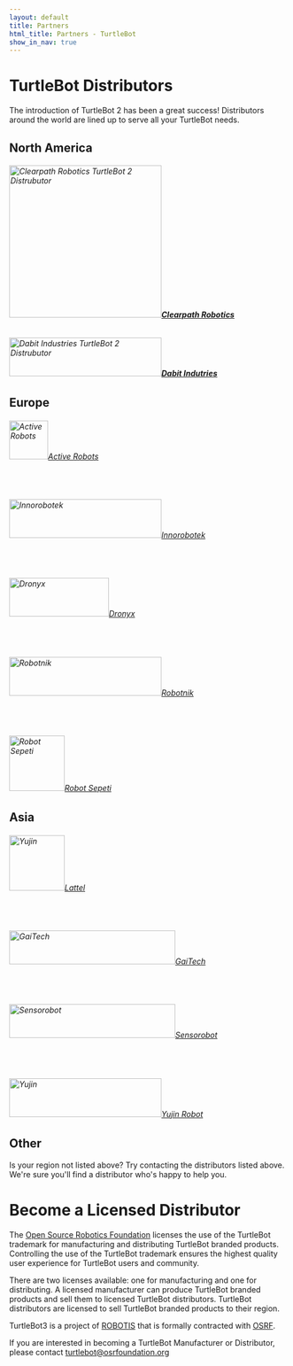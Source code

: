 ```yaml
---
layout: default
title: Partners
html_title: Partners - TurtleBot
show_in_nav: true
---
```



# TurtleBot Distributors

The introduction of TurtleBot 2 has been a great success! Distributors around the world are lined up to serve all your TurtleBot needs.

<script type="text/javascript" src="https://embed.github.com/view/geojson/turtlebot/map/master/Distributors.geojson"></script>

## North America

 <h6><a href="http://www.clearpathrobotics.com/turtlebot_2"><img title="Clearpath Robotics" src="{{ site.baseurl }}/assets/images/distributors/Clearpath_Robotics.png" alt="Clearpath Robotics TurtleBot 2 Distrubutor" width="275" /><span style="font-weight: bold;">Clearpath Robotics</span></a></h6>

 <h6><a href="http://dabit.industries/"><img title="Dabit Industries" src="{{ site.baseurl }}/assets/images/distributors/dabit.png" alt="Dabit Industries TurtleBot 2 Distrubutor" width="275" height="70" /><span style="font-weight: bold;">Dabit Indutries</span></a></h6>

## Europe
 <h6><a href="http://www.active-robots.com/brands/turtlebot"><img title="Active Robots" src="{{ site.baseurl }}/assets/images/distributors/Active.jpg" alt="Active Robots" height="70" />Active Robots</a></h6>
 <br>
 <h6><a href="http://inrobotek.com.tr/Entry.aspx?MenuID=1"><img title="Innorobotek" src="{{ site.baseurl }}/assets/images/distributors/Innorobotek.png" alt="Innorobotek" width="275" height="70" />Innorobotek</a></h6>
 <br>
 <h6><a href="http://www.dronyx.com/"><img title="Dronyx" src="{{ site.baseurl }}/assets/images/distributors/dronyx.png" alt="Dronyx" width="180" height="70" />Dronyx</a></h6>
 <br>
 <h6><a href="http://robotnik.es/en"><img title="Robotnik" src="{{ site.baseurl }}/assets/images/distributors/Robotnik.png" alt="Robotnik" width="275" height="70" />Robotnik</a></h6>
 <br>
 <h6><a href="http://www.robotsepeti.com/arama/turtlebot"><img title="Robot Sepeti" src="{{ site.baseurl }}/assets/images/distributors/Robot_Sepeti_Gilbo.png" alt="Robot Sepeti" height="100" />Robot Sepeti</a></h6>

## Asia
<h6><a href="http://www.lattel.my/"><img title="Lattel" src="{{ site.baseurl }}/assets/images/distributors/Lattel.png" alt="Yujin" height="100" />Lattel</a></h6>
<br>
<h6> <a href="http://www.gaitech.hk/"><img title="GaiTech" src="{{ site.baseurl }}/assets/images/distributors/Gaitech.png" alt="GaiTech" width="300" height="61" />GaiTech</a></h6>
<br>
<h6> <a href="http://www.sensorobots.net/"><img title="Sensorobot" src="{{ site.baseurl }}/assets/images/distributors/sensorobots.jpg" alt="Sensorobot" width="300" height="61" />Sensorobot</a></h6>
<br>
<h6><a href="http://garage.yujinrobot.com/"><img title="Yujin" src="{{ site.baseurl }}/assets/images/distributors/Yujin.png" alt="Yujin" width="275" height="70" />Yujin Robot</a></h6>

## Other
Is your region not listed above? Try contacting the distributors listed above. We're sure you'll find a distributor who's happy to help you.

# Become a Licensed Distributor

The [Open Source Robotics Foundation](http://www.osrfoundation.org/) licenses the use of the TurtleBot trademark for manufacturing and distributing TurtleBot branded products. Controlling the use of the TurtleBot trademark ensures the highest quality user experience for TurtleBot users and community.

There are two licenses available: one for manufacturing and one for distributing. A licensed manufacturer can produce TurtleBot branded products and sell them to licensed TurtleBot distributors. TurtleBot distributors are licensed to sell TurtleBot branded products to their region.

TurtleBot3 is a project of [ROBOTIS](http://www.robotis.com/) that is formally contracted with [OSRF](http://www.osrfoundation.org/).

If you are interested in becoming a TurtleBot Manufacturer or Distributor, please contact turtlebot@osrfoundation.org
